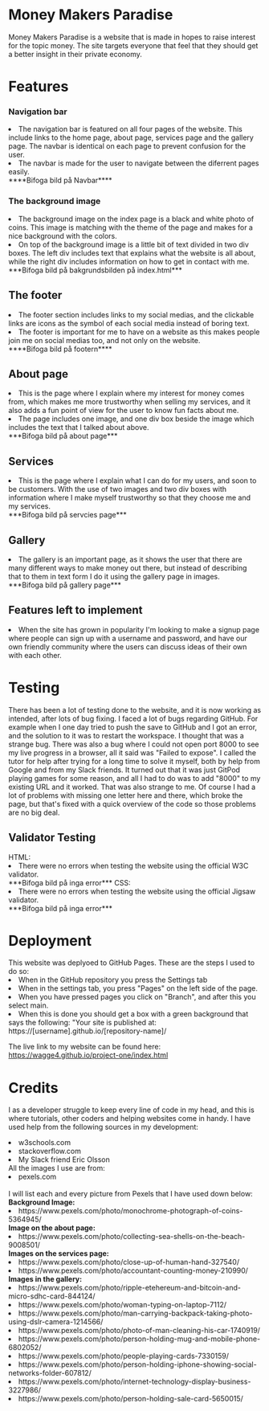 <h1> Money Makers Paradise</h1>
Money Makers Paradise is a website that is made in hopes to raise interest for the topic money.
 The site targets everyone that feel
 that they should get a better insight
 in their private economy.

 <h1>Features</h1>
 <h3>Navigation bar</h3>
<li>The navigation bar is featured on all four pages of the website. This include links to the home page, about page, services page and the gallery page. The navbar is identical on each page to prevent confusion for the user.</li>
<li>The navbar is made for the user to navigate between the diferrent pages easily.</li>
****Bifoga bild på Navbar****

<h3>The background image</h3>
<li>The background image on the index page is a black and white photo of coins. This image is matching with the theme of the page and makes for a nice background with the colors. </li>
<li>On top of the background image is a little bit of text divided in two div boxes. 
The left div includes text that explains what the website is all about, while the right div includes information on how to get in contact with me. </li>
***Bifoga bild på bakgrundsbilden på index.html***

<h2>The footer</h2>
<li>The footer section includes links to my social medias, and the clickable links are icons as the symbol of each social media instead of boring text.</li>
<li>The footer is important for me to have on a website as this makes people join me on social medias too, and not only on the website.</li>
****Bifoga bild på footern****

<h2>About page</h2>
<li>This is the page where I explain where my interest for money comes from, which makes me more trustworthy when selling my services, and it also adds a fun point of view for the user to know fun facts about me.</li>
<li>The page includes one image, and one div box beside the image which includes the text that I talked about above.</li>
***Bifoga bild på about page***

<h2>Services</h2>
<li>This is the page where I explain what I can do for my users, and soon to be customers. With the use of two images and two div boxes with information where I make myself trustworthy so that they choose me and my services.</li>
***Bifoga bild på servcies page***

<h2>Gallery</h2>
<li>The gallery is an important page, as it shows the user that there are many different ways to make money out there, but instead of describing that to them in text form I do it using the gallery page in images.</li>
***Bifoga bild på gallery page***

<h2>Features left to implement</h2>
<li>When the site has grown in popularity I'm looking to make a signup page where people can sign up with a username and password, and have our own friendly community where the users can discuss ideas of their own with each other.</li>


<h1>Testing</h1>
There has been a lot of testing done to the website, and it is now working as intended, after lots of bug fixing.
I faced a lot of bugs regarding GitHub. For example when I one day tried to push the save to GitHub and I got an error, and the solution to it was to restart the workspace. I thought that was a strange bug.
There was also a bug where I could not open port 8000 to see my live progress in a browser, all it said was "Failed to expose". I called the tutor for help after trying for a long time to solve it myself, both by help from Google and from my Slack friends. It turned out that it was just GitPod playing games for some reason, and all I had to do was to add "8000" to my existing URL and it worked. That was also strange to me.
Of course I had a lot of problems with missing one letter here and there, which broke the page, but that's fixed with a quick overview of the code so those problems are no big deal.

<h2>Validator Testing</h2>
HTML:
<li>There were no errors when testing the website using the official W3C validator.</li>
***Bifoga bild på inga error***
CSS:
<li>There were no errors when testing the website using the official Jigsaw validator.</li>
***Bifoga bild på inga error***


<h1>Deployment</h1>
This website was deplyoed to GitHub Pages. These are the steps I used to do so:
<li>When in the GitHub repository you press the Settings tab</li>
<li>When in the settings tab, you press "Pages" on the left side of the page.</li>
<li>When you have pressed pages you click on "Branch", and after this you select main. </li>
<li>When this is done you should get a box with a green background that says the following: "Your site is published at: https://[username].github.io/[repository-name]/</li>

The live link to my website can be found here: https://wagge4.github.io/project-one/index.html


<h1>Credits</h1>

I as a developer struggle to keep every line of code in my head, and this is where tutorials, other coders and helping websites come in handy.
I have used help from the following sources in my development:
<li>w3schools.com</li>
<li>stackoverflow.com</li>
<li>My Slack friend Eric Olsson</li>
All the images I use are from:
<li>pexels.com</li><br>
I will list each and every picture from Pexels that I have used down below:<br>
<b>Background Image:</b> 
<li>https://www.pexels.com/photo/monochrome-photograph-of-coins-5364945/</li> 
<b>Image on the about page:</b>
<li>https://www.pexels.com/photo/collecting-sea-shells-on-the-beach-9008501/</li> 
<b>Images on the services page:</b> 
<li>https://www.pexels.com/photo/close-up-of-human-hand-327540/</li> 
<li>https://www.pexels.com/photo/accountant-counting-money-210990/</li> 
<b>Images in the gallery:</b>
<li>https://www.pexels.com/photo/ripple-etehereum-and-bitcoin-and-micro-sdhc-card-844124/</li> 
<li>https://www.pexels.com/photo/woman-typing-on-laptop-7112/</li> 
<li>https://www.pexels.com/photo/man-carrying-backpack-taking-photo-using-dslr-camera-1214566/</li> 
<li>https://www.pexels.com/photo/photo-of-man-cleaning-his-car-1740919/</li> 
<li>https://www.pexels.com/photo/person-holding-mug-and-mobile-phone-6802052/</li> 
<li>https://www.pexels.com/photo/people-playing-cards-7330159/</li> 
<li>https://www.pexels.com/photo/person-holding-iphone-showing-social-networks-folder-607812/</li> 
<li>https://www.pexels.com/photo/internet-technology-display-business-3227986/</li> 
<li>https://www.pexels.com/photo/person-holding-sale-card-5650015/</li>  